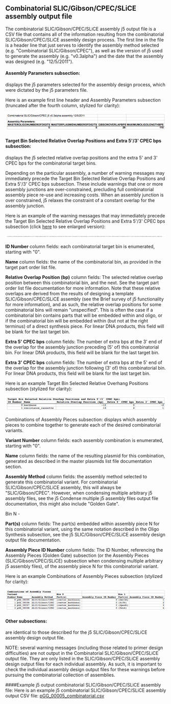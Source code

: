 ## Combinatorial SLIC/Gibson/CPEC/SLiCE assembly output file

The combinatorial SLIC/Gibson/CPEC/SLiCE assembly j5 output file is a CSV file that contains all of the information resulting from the combinatorial SLIC/Gibson/CPEC/SLiCE assembly design process. The first line in the file is a header line that just serves to identify the assembly method selected (e.g. "Combinatorial SLIC/Gibson/CPEC"), as well as the version of j5 used to generate the assembly (e.g. "v0.3alpha") and the date that the assembly was designed (e.g. "12/5/2011").

#### Assembly Parameters subsection:
displays the j5 parameters selected for the assembly design process, which were dictated by the j5 parameters file.

Here is an example first line header and Assembly Parameters subsection (truncated after the fourth column, stylized for clarity):

![](../../images/pastedImage99.png)

#### Target Bin Selected Relative Overlap Positions and Extra 5'/3' CPEC bps subsection:
displays the j5 selected relative overlap positions and the extra 5' and 3' CPEC bps for the combinatorial target bins.

Depending on the particular assembly, a number of warning messages may immediately precede the Target Bin Selected Relative Overlap Positions and Extra 5'/3' CPEC bps subsection. These include warnings that one or more assembly junctions are over-constrained, precluding full combinatorial assembly piece re-use and increasing costs. When an assembly junction is over constrained, j5 relaxes the constraint of a constant overlap for the assembly junction. 

Here is an example of the warning messages that may immediately precede the Target Bin Selected Relative Overlap Positions and Extra 5'/3' CPEC bps subsection (click [here](../../images/pastedImage33A.png) to see enlarged version):

![](../../images/pastedImage33.png)

**ID Number** column fields:
each combinatorial target bin is enumerated, starting with "0".

**Name** column fields:
the name of the combinatorial bin, as provided in the target part order list file.

**Relative Overlap Position (bp)** column fields:
The selected relative overlap position between this combinatorial bin, and the next. See the target part order list file documentation for more information. Note that these relative overlaps are derived from the results of designing a template SLIC/Gibson/CPEC/SLiCE assembly (see the Brief survey of j5 functionality for more information), and as such, the relative overlap positions for some combinatorial bins will remain "unspecified". This is often the case if a combinatorial bin contains parts that will be embedded within and oligo, or if the combinatorial bin will be embedded within (but not at the right terminus) of a direct synthesis piece. For linear DNA products, this field will be blank for the last target bin.

**Extra 5' CPEC bps** column fields:
The number of extra bps at the 3' end of the overlap for the assembly junction preceding (5' of) this combinatorial bin. For linear DNA products, this field will be blank for the last target bin.

**Extra 3' CPEC bps** column fields:
The number of extra bps at the 5' end of the overlap for the assembly junction following (3' of) this combinatorial bin. For linear DNA products, this field will be blank for the last target bin.

Here is an example Target Bin Selected Relative Overhang Positions subsection (stylized for clarity):

![](../../images/pastedImage50.png)

Combinations of Assembly Pieces subsection:
displays which assembly pieces to combine together to generate each of the desired combinatorial variants.

**Variant Number** column fields:
each assembly combination is enumerated, starting with "0".

**Name** column fields:
the name of the resulting plasmid for this combination, generated as described in the master plasmids list file documentation section.

**Assembly Method** column fields:
the assembly method selected to generate this combinatorial variant. For combinatorial SLIC/Gibson/CPEC/SLiCE assembly, this will always be "SLIC/Gibson/CPEC". However, when condensing multiple arbitrary j5 assembly files, see the j5 Condense multiple j5 assembly files output file documentation, this might also include "Golden Gate".

Bin N -

**Part(s)** column fields:
The part(s) embedded within assembly piece N for this combinatorial variant, using the same notation described in the Oligo Synthesis subsection, see the j5 SLIC/Gibson/CPEC/SLiCE assembly design output file documentation.

**Assembly Piece ID Number** column fields:
The ID Number, referencing the Assembly Pieces (Golden Gate) subsection (or the Assembly Pieces (SLIC/Gibson/CPEC/SLiCE) subsection when condensing multiple arbitrary j5 assembly files), of the assembly piece N for this combinatorial variant.

Here is an example Combinations of Assembly Pieces subsection (stylized for clarity):

![](../../images/pastedImage81.png)

#### Other subsections:
are identical to those described for the j5 SLIC/Gibson/CPEC/SLiCE assembly design output file.

NOTE: several warning messages (including those related to primer design difficulties) are not output in the Combinatorial SLIC/Gibson/CPEC/SLiCE output file. They are only listed in the SLIC/Gibson/CPEC/SLiCE assembly design output files for each individual assembly. As such, it is important to check the individual assembly design output files for these warnings before pursuing the combinatorial collection of assemblies.

####Example j5 output combinatorial SLIC/Gibson/CPEC/SLiCE assembly file:
Here is an example j5 combinatorial SLIC/Gibson/CPEC/SLiCE assembly output CSV file: [pGG_00005_combinatorial.csv](../../documents/pGG_00005_combinatori1.csv)

